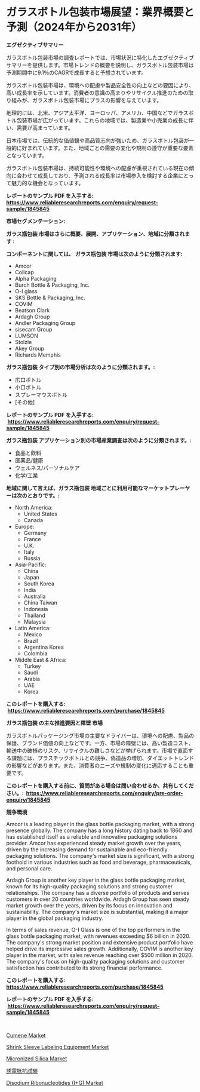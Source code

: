 <p><h1>ガラスボトル包装市場展望：業界概要と予測（2024年から2031年）</h1></p><p><strong>エグゼクティブサマリー</strong></p>
<p><p>ガラスボトル包装市場の調査レポートでは、市場状況に特化したエグゼクティブサマリーを提供します。市場トレンドの概要を説明し、ガラスボトル包装市場は予測期間中に9.1％のCAGRで成長すると予想されています。</p><p>ガラスボトル包装市場は、環境への配慮や製品安全性の向上などの要因により、高い成長率を示しています。消費者の意識の高まりやリサイクル推進のための取り組みが、ガラスボトル包装市場にプラスの影響を与えています。</p><p>地理的には、北米、アジア太平洋、ヨーロッパ、アメリカ、中国などでガラスボトル包装市場が広がっています。これらの地域では、製造業や小売業の成長に伴い、需要が高まっています。</p><p>日本市場では、伝統的な価値観や高品質志向が強いため、ガラスボトル包装が一般的に好まれています。また、地域ごとの需要の変化や規制の遵守が重要な要素となっています。</p><p>ガラスボトル包装市場は、持続可能性や環境への配慮が重視されている現在の傾向に合わせて成長しており、予測される成長率は市場参入を検討する企業にとって魅力的な機会となっています。</p></p>
<p><strong>レポートのサンプル PDF を入手する: <a href="https://www.reliableresearchreports.com/enquiry/request-sample/1845845">https://www.reliableresearchreports.com/enquiry/request-sample/1845845</a></strong></p>
<p><strong>市場セグメンテーション:</strong></p>
<p><strong> ガラス瓶包装 市場はさらに概要、展開、アプリケーション、地域に分類されます :</strong></p>
<p><strong>コンポーネントに関しては、 ガラス瓶包装 市場は次のように分類されます: &nbsp;</strong></p>
<p><ul><li>Amcor</li><li>Collcap</li><li>Alpha Packaging</li><li>Burch Bottle & Packaging, Inc.</li><li>O-I glass</li><li>SKS Bottle & Packaging, Inc.</li><li>COVIM</li><li>Beatson Clark</li><li>Ardagh Group</li><li>Andler Packaging Group</li><li>sisecam Group</li><li>LUMSON</li><li>Stolzle</li><li>Akey Group</li><li>Richards Memphis</li></ul></p>
<p><strong> ガラス瓶包装 タイプ別の市場分析は次のように分類されます。:</strong></p>
<p><ul><li>広口ボトル</li><li>小口ボトル</li><li>スプレーマウスボトル</li><li>[その他]</li></ul></p>
<p><strong>レポートのサンプル PDF を入手する: &nbsp;<a href="https://www.reliableresearchreports.com/enquiry/request-sample/1845845">https://www.reliableresearchreports.com/enquiry/request-sample/1845845</a></strong></p>
<p><strong> ガラス瓶包装 アプリケーション別の市場産業調査は次のように分類されます。:</strong></p>
<p><ul><li>食品と飲料</li><li>医薬品/健康</li><li>ウェルネス/パーソナルケア</li><li>化学/工業</li></ul></p>
<p><strong>地域に関して言えば、ガラス瓶包装 地域ごとに利用可能なマーケットプレーヤーは次のとおりです。:</strong></p>
<p><ul>
    <li>
        North America:
        <ul>
            <li>United States</li>
            <li>Canada</li>
        </ul>
    </li>
    <li>
        Europe:
        <ul>
            <li>Germany</li>
            <li>France</li>
            <li>U.K.</li>
            <li>Italy</li>
            <li>Russia</li>
        </ul>
    </li>
    <li>
        Asia-Pacific:
        <ul>
            <li>China</li>
            <li>Japan</li>
            <li>South Korea</li>
            <li>India</li>
            <li>Australia</li>
            <li>China Taiwan</li>
            <li>Indonesia</li>
            <li>Thailand</li>
            <li>Malaysia</li>
        </ul>
    </li>
    <li>
        Latin America:
        <ul>
            <li>Mexico</li>
            <li>Brazil</li>
            <li>Argentina Korea</li>
            <li>Colombia</li>
        </ul>
    </li>
    <li>
        Middle East & Africa:
        <ul>
            <li>Turkey</li>
            <li>Saudi</li>
            <li>Arabia</li>
            <li>UAE</li>
            <li>Korea</li>
        </ul>
    </li>
    </ul></p>
<p><strong>このレポートを購入する: &nbsp;<a href="https://www.reliableresearchreports.com/purchase/1845845">https://www.reliableresearchreports.com/purchase/1845845</a></strong></p>
<p><strong>ガラス瓶包装 の主な推進要因と障壁 市場</strong></p>
<p><p>ガラスボトルパッケージング市場の主要なドライバーは、環境への配慮、製品の保護、ブランド価値の向上などです。一方、市場の障壁には、高い製造コスト、輸送中の破損のリスク、リサイクルの難しさなどが挙げられます。市場で直面する課題には、プラスチックボトルとの競争、偽造品の増加、ダイエットトレンドの影響などがあります。また、消費者のニーズや規制の変化に適応することも重要です。</p></p>
<p><strong>このレポートを購入する前に、質問がある場合は問い合わせるか、共有してください。:&nbsp; <a href="https://www.reliableresearchreports.com/enquiry/pre-order-enquiry/1845845">https://www.reliableresearchreports.com/enquiry/pre-order-enquiry/1845845</a></strong></p>
<p><strong>競争環境</strong></p>
<p><p>Amcor is a leading player in the glass bottle packaging market, with a strong presence globally. The company has a long history dating back to 1860 and has established itself as a reliable and innovative packaging solutions provider. Amcor has experienced steady market growth over the years, driven by the increasing demand for sustainable and eco-friendly packaging solutions. The company's market size is significant, with a strong foothold in various industries such as food and beverage, pharmaceuticals, and personal care.</p><p>Ardagh Group is another key player in the glass bottle packaging market, known for its high-quality packaging solutions and strong customer relationships. The company has a diverse portfolio of products and serves customers in over 20 countries worldwide. Ardagh Group has seen steady market growth over the years, driven by its focus on innovation and sustainability. The company's market size is substantial, making it a major player in the global packaging industry.</p><p>In terms of sales revenue, O-I Glass is one of the top performers in the glass bottle packaging market, with revenues exceeding $6 billion in 2020. The company's strong market position and extensive product portfolio have helped drive its impressive sales growth. Additionally, COVIM is another key player in the market, with sales revenue reaching over $500 million in 2020. The company's focus on high-quality packaging solutions and customer satisfaction has contributed to its strong financial performance.</p></p>
<p><strong>このレポートを購入する: &nbsp; <a href="https://www.reliableresearchreports.com/purchase/1845845">https://www.reliableresearchreports.com/purchase/1845845</a></strong></p>
<p><strong>レポートのサンプル PDF を入手する: &nbsp;<a href="https://www.reliableresearchreports.com/enquiry/request-sample/1845845">https://www.reliableresearchreports.com/enquiry/request-sample/1845845</a></strong><strong></strong></p>
<p>&nbsp;</p>
<p><p><a href="https://github.com/lbird53714/Market-Research-Report-List-3/blob/main/cumene-market.md">Cumene Market</a></p><p><a href="https://bubble-tree-ea4.notion.site/Shrink-Sleeve-Labeling-Equipment-Market-Analysis-and-Market-Size-Global-Industry-Overview-Market-S-a352374a0ac54afca9ae945b40dddd05">Shrink Sleeve Labeling Equipment Market</a></p><p><a href="https://thundering-castanet-c65.notion.site/Micronized-Silica-Market-Research-Report-Provides-Critical-Insights-that-can-help-Shape-Business-Dev-acc172c4d7d94a61b409449d9463f590">Micronized Silica Market</a></p><p><a href="https://github.com/sghwr779811674/Market-Research-Report-List-1/blob/main/8312951190693.md">誘電抵抗試験</a></p><p><a href="https://issuu.com/reportprime-2/docs/disodium-ribonucleotides-ig-market-size-2030.pptx">Disodium Ribonucleotides (I+G) Market</a></p></p>